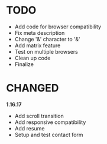 # TODO

- Add code for browser compatibility
- Fix meta description
- Change '&' character to '&amp;'
- Add matrix feature
- Test on multiple browsers
- Clean up code
- Finalize

# CHANGED

**1.16.17**

- Add scroll transition
- Add responsive compatibility
- Add resume
- Setup and test contact form
